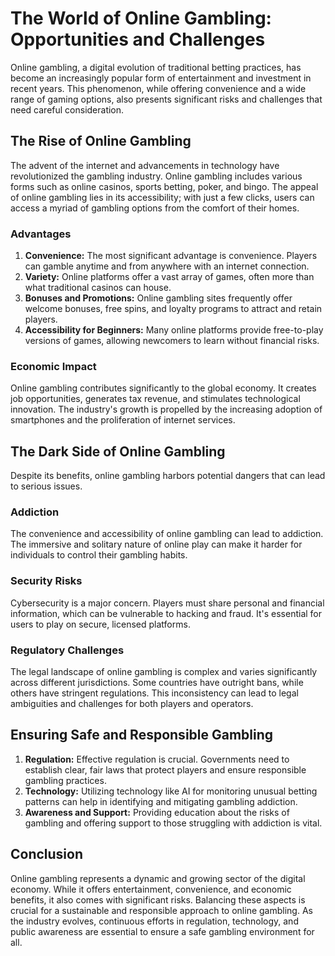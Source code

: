 # The World of Online Gambling: Opportunities and Challenges

Online gambling, a digital evolution of traditional betting practices,
has become an increasingly popular form of entertainment and
investment in recent years. This phenomenon, while offering
convenience and a wide range of gaming options, also presents
significant risks and challenges that need careful consideration.

## The Rise of Online Gambling

The advent of the internet and advancements in technology have
revolutionized the gambling industry. Online gambling includes various
forms such as online casinos, sports betting, poker, and bingo. The
appeal of online gambling lies in its accessibility; with just a few
clicks, users can access a myriad of gambling options from the comfort
of their homes.

### Advantages

1. **Convenience:** The most significant advantage is convenience.
Players can gamble anytime and from anywhere with an internet
connection.
2. **Variety:** Online platforms offer a vast array of games, often
more than what traditional casinos can house.
3. **Bonuses and Promotions:** Online gambling sites frequently offer
welcome bonuses, free spins, and loyalty programs to attract and
retain players.
4. **Accessibility for Beginners:** Many online platforms provide
free-to-play versions of games, allowing newcomers to learn without
financial risks.

### Economic Impact

Online gambling contributes significantly to the global economy. It
creates job opportunities, generates tax revenue, and stimulates
technological innovation. The industry's growth is propelled by the
increasing adoption of smartphones and the proliferation of internet
services.

## The Dark Side of Online Gambling

Despite its benefits, online gambling harbors potential dangers that
can lead to serious issues.

### Addiction

The convenience and accessibility of online gambling can lead to
addiction. The immersive and solitary nature of online play can make
it harder for individuals to control their gambling habits.

### Security Risks

Cybersecurity is a major concern. Players must share personal and
financial information, which can be vulnerable to hacking and fraud.
It's essential for users to play on secure, licensed platforms.

### Regulatory Challenges

The legal landscape of online gambling is complex and varies
significantly across different jurisdictions. Some countries have
outright bans, while others have stringent regulations. This
inconsistency can lead to legal ambiguities and challenges for both
players and operators.

## Ensuring Safe and Responsible Gambling

1. **Regulation:** Effective regulation is crucial. Governments need
to establish clear, fair laws that protect players and ensure
responsible gambling practices.
2. **Technology:** Utilizing technology like AI for monitoring unusual
betting patterns can help in identifying and mitigating gambling
addiction.
3. **Awareness and Support:** Providing education about the risks of
gambling and offering support to those struggling with addiction is
vital.

## Conclusion

Online gambling represents a dynamic and growing sector of the digital
economy. While it offers entertainment, convenience, and economic
benefits, it also comes with significant risks. Balancing these
aspects is crucial for a sustainable and responsible approach to
online gambling. As the industry evolves, continuous efforts in
regulation, technology, and public awareness are essential to ensure a
safe gambling environment for all.